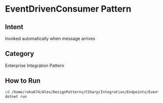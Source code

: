 # EventDrivenConsumer Pattern

## Intent
Invoked automatically when message arrives

## Category
Enterprise Integration Pattern

## How to Run
```bash
cd /home/roku674/Alex/DesignPatterns/CSharp/Integration/Endpoints/EventDrivenConsumer
dotnet run
```
